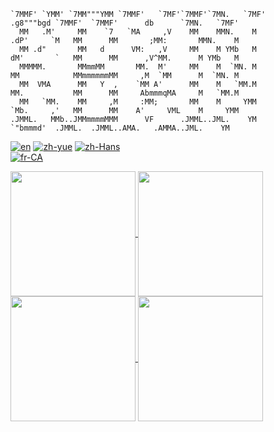 ```
`7MMF' `YMM' `7MM"""YMM `7MMF'   `7MF'`7MMF'`7MN.   `7MF'              .g8"""bgd `7MMF'  `7MMF'      db      `7MN.   `7MF'
  MM   .M'     MM    `7   `MA     ,V    MM    MMN.    M              .dP'     `M   MM      MM       ;MM:       MMN.    M
  MM .d"       MM   d      VM:   ,V     MM    M YMb   M              dM'       `   MM      MM      ,V^MM.      M YMb   M
  MMMMM.       MMmmMM       MM.  M'     MM    M  `MN. M              MM            MMmmmmmmMM     ,M  `MM      M  `MN. M
  MM  VMA      MM   Y  ,    `MM A'      MM    M   `MM.M              MM.           MM      MM     AbmmmqMA     M   `MM.M
  MM   `MM.    MM     ,M     :MM;       MM    M     YMM              `Mb.     ,'   MM      MM    A'     VML    M     YMM
.JMML.   MMb..JMMmmmmMMM      VF      .JMML..JML.    YM                `"bmmmd'  .JMML.  .JMML..AMA.   .AMMA..JML.    YM
```

[![en](https://img.shields.io/badge/lang-en-white.svg)](https://github.com/kevindkchan/kevindkchan/blob/main/README.md)
[![zh-yue](https://img.shields.io/badge/lang-zh--yue-blue)](https://github.com/kevindkchan/kevindkchan/blob/main/README.zh-yue.md)
[![zh-Hans](https://img.shields.io/badge/lang-zh--Hans-yellow)](https://github.com/kevindkchan/kevindkchan/blob/main/README.zh-Hans.md)\
[![fr-CA](https://img.shields.io/badge/lang-fr--CA-green)](https://github.com/kevindkchan/kevindkchan/blob/main/README.fr-CA.md)

<a href="https://github.com/anuraghazra/github-readme-stats#gh-dark-mode-only">
  <img height=200 align="center" src="https://github-readme-stats.vercel.app/api?username=kevindkchan&theme=dark#gh-dark-mode-only" />
</a>
<a href="https://github.com/anuraghazra/convoychat#gh-dark-mode-only">
  <img height=200 align="center" src="https://github-readme-stats.vercel.app/api/top-langs?username=kevindkchan&theme=dark#gh-dark-mode-only&layout=compact&langs_count=8&card_width=320" />
</a>

<a href="https://github.com/anuraghazra/github-readme-stats#gh-light-mode-only">
  <img height=200 align="center" src="https://github-readme-stats.vercel.app/api?username=kevindkchan&theme=default#gh-light-mode-only" />
</a>
<a href="https://github.com/anuraghazra/convoychat#gh-light-mode-only">
  <img height=200 align="center" src="https://github-readme-stats.vercel.app/api/top-langs?username=kevindkchan&theme=default#gh-light-mode-only&layout=compact&langs_count=8&card_width=320" />
</a>
